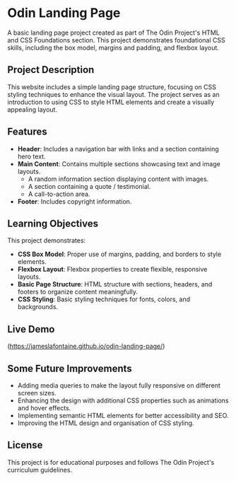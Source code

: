 # Odin Landing Page

A basic landing page project created as part of The Odin Project's HTML and CSS Foundations section. This project demonstrates foundational CSS skills, including the box model, margins and padding, and flexbox layout.

## Project Description

This website includes a simple landing page structure, focusing on CSS styling techniques to enhance the visual layout. The project serves as an introduction to using CSS to style HTML elements and create a visually appealing layout.

## Features

-   **Header**: Includes a navigation bar with links and a section containing hero text.
-   **Main Content**: Contains multiple sections showcasing text and image layouts.
    -   A random information section displaying content with images.
    -   A section containing a quote / testimonial.
    -   A call-to-action area.
-   **Footer**: Includes copyright information.

## Learning Objectives

This project demonstrates:

-   **CSS Box Model**: Proper use of margins, padding, and borders to style elements.
-   **Flexbox Layout**: Flexbox properties to create flexible, responsive layouts.
-   **Basic Page Structure**: HTML structure with sections, headers, and footers to organize content meaningfully.
-   **CSS Styling**: Basic styling techniques for fonts, colors, and backgrounds.

## Live Demo

(https://jameslafontaine.github.io/odin-landing-page/)

## Some Future Improvements

-   Adding media queries to make the layout fully responsive on different screen sizes.
-   Enhancing the design with additional CSS properties such as animations and hover effects.
-   Implementing semantic HTML elements for better accessibility and SEO.
-   Improving the HTML design and organisation of CSS styling.

## License

This project is for educational purposes and follows The Odin Project's curriculum guidelines.
